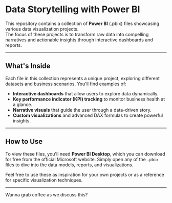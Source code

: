 # Data Storytelling with Power BI

This repository contains a collection of **Power BI** (.pbix) files showcasing various data visualization projects.  
The focus of these projects is to transform raw data into compelling narratives and actionable insights through interactive dashboards and reports.

---

## What's Inside

Each file in this collection represents a unique project, exploring different datasets and business scenarios. You'll find examples of:

* **Interactive dashboards** that allow users to explore data dynamically.
* **Key performance indicator (KPI) tracking** to monitor business health at a glance.
* **Narrative visuals** that guide the user through a data-driven story.
* **Custom visualizations** and advanced DAX formulas to create powerful insights.

---

## How to Use

To view these files, you'll need **Power BI Desktop**, which you can download for free from the official Microsoft website. Simply open any of the `.pbix` files to dive into the data models, reports, and visualizations.

Feel free to use these as inspiration for your own projects or as a reference for specific visualization techniques.

---

Wanna grab coffee as we discuss this?
